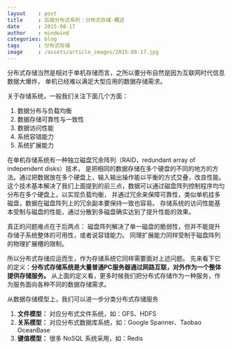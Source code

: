 ```yaml
---
layout    : post
title     : 后端分布式系列：分布式存储-概述
date      : 2015-08-17
author    : mindwind
categories: blog
tags      : 分布式存储
image     : /assets/article_images/2015-08-17.jpg
---
```



分布式存储当然是相对于单机存储而言，之所以要分布自然是因为互联网时代信息数据大爆炸，
单机已经难以满足大型应用的数据存储需求。


关于存储系统，一般我们关注下面几个方面：
 1. 数据分布与负载均衡
 2. 数据存储可靠性与一致性
 3. 数据访问性能
 4. 系统容错能力
 5. 系统扩展能力

在单机存储系统有一种独立磁盘冗余阵列（RAID，redundant array of independent disks）技术，
是把相同的数据存储在多个硬盘的不同的地方的方法。通过把数据放在多个硬盘上，输入输出操作能以平衡的方式交叠，改良性能。
这个技术基本解决了我们上面提到的前三点，数据可以通过磁盘阵列控制程序均匀分布在多个硬盘上，以实现负载均衡，
并通过冗余来保障可靠性，类似单机挂多磁盘，数据在磁盘阵列上的冗余副本要保持一致也容易。
存储系统的访问性能基本受制与磁盘的性能，通过分散到多磁盘确实达到了提升性能的效果。

真正的问题难点在于后两点：
磁盘阵列解决了单一磁盘的脆弱性，但并不能提升存储子系统整体的可用性，或者说容错能力。
同理扩展能力同样受制于磁盘阵列的物理扩展槽的限制。

所以分布式存储应运而生，作为存储系统它同样需要面对上述问题。
先来看下它的定义：__分布式存储系统是大量普通PC服务器通过网路互联，对外作为一个整体提供存储服务。__
从上面的定义看，更多时候我们把分布式存储作为一种服务，作为服务面向各种不同的数据存储需求。

从数据存储模型上，我们可以进一步分类分布式存储服务
 1. __文件模型：__ 对应分布式文件系统，如：GFS、HDFS
 2. __关系模型：__ 对应分布式数据库系统，如：Google Spanner、Taobao OceanBase
 3. __键值模型：__ 很多 NoSQL 系统采用，如：Redis
